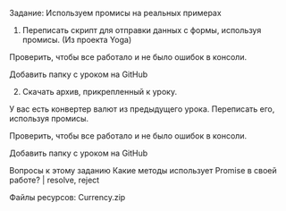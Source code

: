 Задание: Используем промисы на реальных примерах

1) Переписать скрипт для отправки данных с формы, используя промисы. (Из проекта Yoga)

Проверить, чтобы все работало и не было ошибок в консоли.

Добавить папку с уроком на GitHub



2) Скачать архив, прикрепленный к уроку.

У вас есть конвертер валют из предыдущего урока. Переписать его, используя промисы.

Проверить, чтобы все работало и не было ошибок в консоли.

Добавить папку с уроком на GitHub



Вопросы к этому заданию
Какие методы использует Promise в своей работе? | resolve, reject

Файлы ресурсов:
Currency.zip 